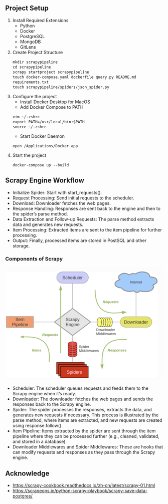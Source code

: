 ## Project Setup
1. Install Required Extensions
    - Python
    - Docker
    - PostgreSQL
    - MongoDB
    - GitLens
2. Create Project Structure
    ```
    mkdir scrapypipeline
    cd scrapypipeline
    scrapy startproject scrapypipeline
    touch docker-compose.yaml dockerfile query.py README.md requirements.txt
    touch scrapypipeline/spiders/json_spider.py
    ```
3. Configure the project
    - Install Docker Desktop for MacOS
    - Add Docker Compose to PATH
    ```
    vim ~/.zshrc
    export PATH=/usr/local/bin:$PATH
    source ~/.zshrc
    ```
    - Start Docker Daemon
    ```
    open /Applications/Docker.app
    ```
3. Start the project
    ```
    docker-compose up --build
    ```

    

## Scrapy Engine Workflow
- Initialize Spider: Start with start_requests().
- Request Processing: Send initial requests to the scheduler.
- Download: Downloader fetches the web pages.
- Response Handling: Responses are sent back to the engine and then to the spider’s parse method.
- Data Extraction and Follow-up Requests: The parse method extracts data and generates new requests.
- Item Processing: Extracted items are sent to the item pipeline for further processing.
- Output: Finally, processed items are stored in PostSQL and other storage.

### Components of Scrapy
![alt text](image.png)
- Scheduler: The scheduler queues requests and feeds them to the Scrapy engine when it’s ready.
- Downloader: The downloader fetches the web pages and sends the responses back to the Scrapy engine.
- Spider: The spider processes the responses, extracts the data, and generates new requests if necessary.
This process is illustrated by the parse method, where items are extracted, and new requests are created using response.follow().
- Item Pipeline: Items extracted by the spider are sent through the item pipeline where they can be processed further (e.g., cleaned, validated, and stored in a database).
- Downloader Middlewares and Spider Middlewares: These are hooks that can modify requests and responses as they pass through the Scrapy engine.

## Acknowledge
- https://scrapy-cookbook.readthedocs.io/zh-cn/latest/scrapy-01.html
- https://scrapeops.io/python-scrapy-playbook/scrapy-save-data-postgres/